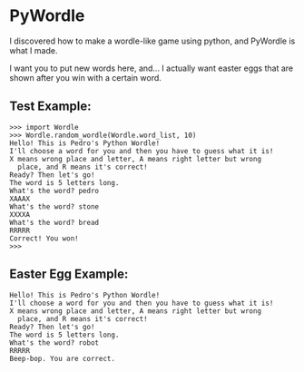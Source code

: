 # PyWordle
I discovered how to make a wordle-like game using python, and PyWordle is what I made.

I want you to put new words here, and... I actually want easter eggs that are shown after you win with a certain word.

## Test Example:
```
>>> import Wordle
>>> Wordle.random_wordle(Wordle.word_list, 10)
Hello! This is Pedro's Python Wordle!
I'll choose a word for you and then you have to guess what it is!
X means wrong place and letter, A means right letter but wrong
  place, and R means it's correct!
Ready? Then let's go!
The word is 5 letters long.
What's the word? pedro
XAAAX
What's the word? stone
XXXXA
What's the word? bread
RRRRR
Correct! You won!
>>>
```

## Easter Egg Example:
```
Hello! This is Pedro's Python Wordle!
I'll choose a word for you and then you have to guess what it is!
X means wrong place and letter, A means right letter but wrong
  place, and R means it's correct!
Ready? Then let's go!
The word is 5 letters long.
What's the word? robot
RRRRR
Beep-bop. You are correct.
```
